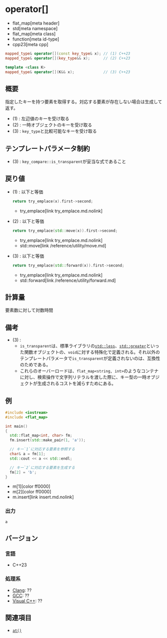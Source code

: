 # operator[]
* flat_map[meta header]
* std[meta namespace]
* flat_map[meta class]
* function[meta id-type]
* cpp23[meta cpp]

```cpp
mapped_type& operator[](const key_type& x); // (1) C++23
mapped_type& operator[](key_type&& x);      // (2) C++23

template <class K>
mapped_type& operator[](K&& x);             // (3) C++23
```

## 概要
指定したキーを持つ要素を取得する。対応する要素が存在しない場合は生成して返す。

- (1) : 左辺値のキーを受け取る
- (2) : 一時オブジェクトのキーを受け取る
- (3) : `key_type`と比較可能なキーを受け取る


## テンプレートパラメータ制約
- (3) : `key_compare::is_transparent`が妥当な式であること


## 戻り値
- (1) : 以下と等価
    ```cpp
    return try_emplace(x).first->second;
    ```
    * try_emplace[link try_emplace.md.nolink]

- (2) : 以下と等価
    ```cpp
    return try_emplace(std::move(x)).first->second;
    ```
    * try_emplace[link try_emplace.md.nolink]
    * std::move[link /reference/utility/move.md]

- (3) : 以下と等価
    ```cpp
    return try_emplace(std::forward(x)).first->second;
    ```
    * try_emplace[link try_emplace.md.nolink]
    * std::forward[link /reference/utility/forward.md]


## 計算量
要素数に対して対数時間


## 備考
- (3) :
    - `is_transparent`は、標準ライブラリの[`std::less`](/reference/functional/less.md)、[`std::greater`](/reference/functional/greater.md)といった関数オブジェクトの、`void`に対する特殊化で定義される。それ以外のテンプレートパラメータで`is_transparent`が定義されないのは、互換性のためである。
    - これらのオーバーロードは、`flat_map<string, int>`のようなコンテナに対し、検索操作で文字列リテラルを渡した際に、キー型の一時オブジェクトが生成されるコストを減らすためにある。


## 例
```cpp example
#include <iostream>
#include <flat_map>

int main()
{
  std::flat_map<int, char> fm;
  fm.insert(std::make_pair(1, 'a'));

  // キー`1`に対応する要素を参照する
  char& a = fm[1];
  std::cout << a << std::endl;

  // キー`2`に対応する要素を生成する
  fm[2] = 'b';
}
```
* m[1][color ff0000]
* m[2][color ff0000]
* m.insert[link insert.md.nolink]

### 出力
```
a
```

## バージョン
### 言語
- C++23

### 処理系
- [Clang](/implementation.md#clang): ??
- [GCC](/implementation.md#gcc): ??
- [Visual C++](/implementation.md#visual_cpp): ??


## 関連項目
- [`at()`](at.md)
